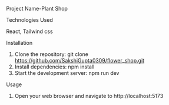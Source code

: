 Project Name-Plant Shop


Technologies Used

 React,
 Tailwind css

Installation
1. Clone the repository: git clone https://github.com/SakshiGupta0309/flower_shop.git
2. Install dependencies: npm install
3. Start the development server: npm run dev

Usage
1. Open your web browser and navigate to http://localhost:5173
